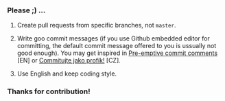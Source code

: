 ### Please ;) ...

1. Create pull requests from specific branches, not `master`.

2. Write goo commit messages (if you use Github embedded editor for committing, the default commit message offered to you is ussually not good enough). You may get inspired in [Pre-emptive commit comments](http://arialdomartini.wordpress.com/2012/09/03/pre-emptive-commit-comments/) [EN] or [Commitujte jako profík!](http://www.zdrojak.cz/clanky/commitujte-jako-profik/) [CZ].

3. Use English and keep coding style.

### Thanks for contribution!
